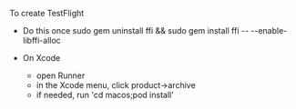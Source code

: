 To create TestFlight

- Do this once
  sudo gem uninstall ffi && sudo gem install ffi -- --enable-libffi-alloc

- On Xcode
  - open Runner
  - in the Xcode menu, click product->archive
  - if needed, run 'cd macos;pod install' 
